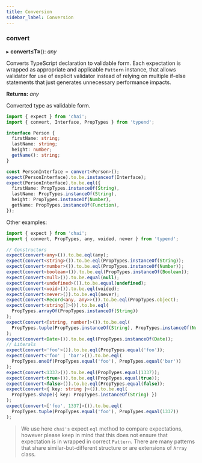 ```yaml
---
title: Conversion
sidebar_label: Conversion
---
```


### convert

▸ **convert≤T≥**(): _any_

Converts TypeScript declaration to validable form. Each expectation is wrapped as appropriate and applicable `Pattern` instance, that allows validator for use of explicit validator instead of relying on multiple if-else statements that just generates unnecessary performance impacts.

**Returns:** _any_

Converted type as validable form.

```ts
import { expect } from 'chai';
import { convert, Interface, PropTypes } from 'typend';

interface Person {
  firstName: string;
  lastName: string;
  height: number;
  getName(): string;
}

const PersonInterface = convert<Person>();
expect(PersonInterface).to.be.instanceof(Interface);
expect(PersonInterface).to.be.eql({
  firstName: PropTypes.instanceOf(String),
  lastName: PropTypes.instanceOf(String),
  height: PropTypes.instanceOf(Number),
  getName: PropTypes.instanceOf(Function),
});
```

Other examples:

```ts
import { expect } from 'chai';
import { convert, PropTypes, any, voided, never } from 'typend';

// Constructors
expect(convert<any>()).to.be.eql(any);
expect(convert<string>()).to.be.eql(PropTypes.instanceOf(String));
expect(convert<number>()).to.be.eql(PropTypes.instanceOf(Number));
expect(convert<boolean>()).to.be.eql(PropTypes.instanceOf(Boolean));
expect(convert<null>()).to.be.equal(null);
expect(convert<undefined>()).to.be.equal(undefined);
expect(convert<void>()).to.be.eql(voided);
expect(convert<never>()).to.be.eql(never);
expect(convert<Record<any, any>>()).to.be.eql(PropTypes.object);
expect(convert<string[]>()).to.be.eql(
  PropTypes.arrayOf(PropTypes.instanceOf(String))
);
expect(convert<[string, number]>()).to.be.eql(
  PropTypes.tuple(PropTypes.instanceOf(String), PropTypes.instanceOf(Number))
);
expect(convert<Date>()).to.be.eql(PropTypes.instanceOf(Date));
// Literals
expect(convert<'foo'>()).to.be.eql(PropTypes.equal('foo'));
expect(convert<'foo' | 'bar'>()).to.be.eql(
  PropTypes.oneOf(PropTypes.equal('foo'), PropTypes.equal('bar'))
);
expect(convert<1337>()).to.be.eql(PropTypes.equal(1337));
expect(convert<true>()).to.be.eql(PropTypes.equal(true));
expect(convert<false>()).to.be.eql(PropTypes.equal(false));
expect(convert<{ key: string }>()).to.be.eql(
  PropTypes.shape({ key: PropTypes.instanceOf(String) })
);
expect(convert<['foo', 1337]>()).to.be.eql(
  PropTypes.tuple(PropTypes.equal('foo'), PropTypes.equal(1337))
);
```

> We use here `chai's` expect `eql` method to compare expectations, however please keep in mind that this does not ensure that expectation is in wrapped in correct `Pattern`. There are many patterns that share similar-but-different structure or are extensions of `Array` class.
